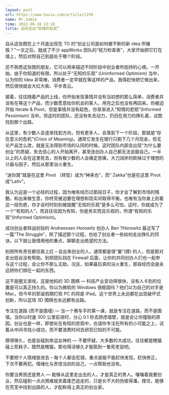 ```yaml
---
layout: post
url: https://www.huxiu.com/article/1159
name: Mr.Jamie
time: 2012-06-18 12:18
title: 如何走出“知情的悲观”
---
```

自从这张图在上个月底出现在 TO 的“创业公司是如何被不断的新 idea 所摧毁？”一文之后，就成了不少 appWorks 团队的“视力检查表”，大家开始把它钉在墙上，然后对照自己到底处于哪个阶段。

还不熟悉这张图的朋友，它可以用来描述不同阶段中创业者所抱持的心境。一开始，由于你知道的有限，所以处于“无知的乐观” (Uninformed Optimism) 当中，认为你的 Idea 非常棒，消费者一定早就在等这样的产品，我得赶快把它做出来，然后很快就会大红大紫、平步青云。

接着，往往随着产品的上线，你开始发现事情并没有当初想的那么简单，消费者并没有在等这个产品，而少数愿意给你机会的客人，用完之后也没有再回来。你被迫开始 Iterate & Pivot，但是事情并没有起色，你渐渐进入“知情的悲观”(Informed Pessimism) 当中。但这时的团队，还没有失去动力，仍旧在用力的挣扎着，试图找到那个出路。

从这里，有少数人会逐渐找到方向，但有更多人，会落到下一个阶段，那就是“存在意义的危机”(Crisis of Meaning)。通常它发生在银行只剩下几个月现金，但无论产品怎么改，就是无法得到市场的认同的时候。这时团队内部会出现“为什么要创业”的质疑，失去信心的人开始离开，甚至连创办人自己都无法说服自己。一半以上的人会在这里死去，但有极少数的人会痛定思痛，大刀阔斧的砍掉过于理想的计画与因子，然后从那里浴火重生。

“迷你窝”就是在这里 Pivot （转型）成为“神来也”，而“ Zakka”也是在这里 Pivot 成“Lativ”。

我认为这是一个必经的过程，因为唯有经历过那段日子，你才会了解到市场的残酷，和出来做生意，你终究被迫要在理想和现实间取得平衡。也唯有当你身上刻着这一段伤疤，你才会时时刻刻被提醒“无知的乐观”是多么可怕，这时，你就成为了一个“有知的人”，而且往往因为有知，你是务实而且乐观的，所谓“有知的乐观”(Informed Optimism)。

成功创业者转战创投的 Andreessen Horowitz 创办人 Ben ?Horowitz 最近写了一篇“The Struggle”，除了描述那个过程，也给了创业者一些如何走出挣扎的窍诀。以下就让我借用他的重点，聊聊走出绝望的方法。

别把所有责任都往肩上扛 – 会出来创业的人，通常都是很“羹”(撑) 的人，但是那对走出低谷没有帮助。别把团队挡在 Firewall 后面，让你的共同创办人们也一起参与这个过程，会让你不那么无助。况且，如果最后真的浴火重生，那段经历会是永远把你们绑在一起的东西。

这不是圈叉游戏，这是他妈的 3D 围棋 — 科技产业变动得很快，没有人卡到的位置是可以真正持久的。你以为微软的 Windows 很稳固吗？他们以为自己的对手是 Mac，但今年的耶诞假期打败 PC 的将是 iPad。这个世界上永远都在出现破坏式创新，所以这场 3D 围棋也永远都有出路。

专注在道路 (而不是围墙) — 当一个赛车手的第一课，就是专注在道路，而不是围墙。当你以时速 300 公里前进时，分心 0.1 秒去顾虑墙壁，就是会让你撞毁的原因。创业也是一样，即使处在有知的悲观中，也请你专注在所有的小可能之上，试着从中间寻找小成功，而不要浪费时间去研究已知的不可能。

撑得够久，也是会碰到幸运女神的 — 不要怀疑，大多数的大成功，往往都是瞎猫碰上死耗子。既然是瞎猫，那也得活够久才能赃到一隻死老鼠吧。

不要把个人情绪放进去 – 每个人都会犯错，重点是能不能赶快发现，赶快修正，下次不要再犯。情绪化与责怪当初的自己，一点帮助也没有。

你要当男孩还是男人 — 能够从这里走出去的人，才是真正的男人。嚷嚷着我要创业，然后碰到一点点困难就夹着尾巴逃走的，只是长不大的伪彼得潘。撑住，能够在荒芜中找到出路的人，才配称得上真正的创业家。

